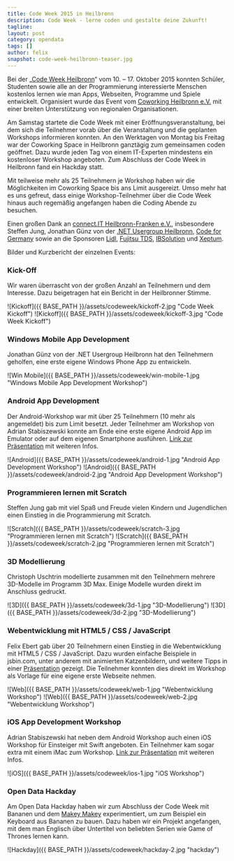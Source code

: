 ```yaml
---
title: Code Week 2015 in Heilbronn 
description: Code Week - lerne coden und gestalte deine Zukunft!
tagline:
layout: post
category: opendata
tags: []
author: felix
snapshot: code-week-heilbronn-teaser.jpg
---
```


Bei der „[Code Week Heilbronn](http://attending.io/events/codeweek-heilbronn)“ vom 10. – 17. Oktober 2015 konnten Schüler, Studenten sowie alle an der Programmierung interessierte Menschen kostenlos lernen wie man Apps, Webseiten, Programme und Spiele entwickelt. Organisiert wurde das Event vom [Coworking Heilbronn e.V.](http://www.coworking-heilbronn.org/) mit einer breiten Unterstützung von regionalen Organisationen.

Am Samstag startete die Code Week mit einer Eröffnungsveranstaltung, bei dem sich die Teilnehmer vorab über die Veranstaltung und die geplanten Workshops informieren konnten. An den Werktagen von Montag bis Freitag war der Coworking Space in Heilbronn ganztägig zum gemeinsamen coden geöffnet. Dazu wurde jeden Tag von einem IT-Experten mindestens ein kostenloser Workshop angeboten. Zum Abschluss der Code Week in Heilbronn fand ein Hackday statt.

Mit teilweise mehr als 25 Teilnehmern je Workshop haben wir die Möglichkeiten im Coworking Space bis ans Limit ausgereizt. Umso mehr hat es uns gefreut, dass einige Workshop-Teilnehmer über die Code Week hinaus auch regemäßig angefangen haben die Coding Abende zu besuchen.

Einen großen Dank an [connect.IT Heilbronn-Franken e.V.](http://www.connect-it.hn/), insbesondere Steffen Jung, Jonathan Günz von der [.NET Usergroup Heilbronn](http://www.hn-dotnet.de/), [Code for Germany](http://codefor.de) sowie an die Sponsoren [Lidl](http://www.it-bei-lidl.com/), [Fujitsu TDS](http://tds.fujitsu.com/), [IBSolution](http://ibsolution.de/) und [Xeptum](http://www.xeptum.com/). 

Bilder und Kurzbericht der einzelnen Events:

### Kick-Off

Wir waren überrascht von der großen Anzahl an Teilnehmern und dem Interesse. Dazu beigetragen hat ein Bericht in der Heilbronner Stimme.

![Kickoff]({{ BASE_PATH }}/assets/codeweek/kickoff-2.jpg "Code Week Kickoff")
![Kickoff]({{ BASE_PATH }}/assets/codeweek/kickoff-3.jpg "Code Week Kickoff")

### Windows Mobile App Development

Jonathan Günz von der .NET Usergroup Heilbronn hat den Teilnehmern geholfen, eine erste eigene Windows Phone App zu entwickeln.  

![Win Mobile]({{ BASE_PATH }}/assets/codeweek/win-mobile-1.jpg "Windows Mobile App Development Workshop")

### Android App Development

Der Android-Workshop war mit über 25 Teilnehmern (10 mehr als angemeldet) bis zum Limit besetzt.
Jeder Teilnehmer am Workshop von Adrian Stabiszewski konnte am Ende eine erste eigene Android App im Emulator oder auf dem eigenen Smartphone ausführen. [Link zur Präsentation](https://docs.google.com/presentation/d/1Y3p-QyokznQQ3Mm20557hXMT-W-YIBqG17A40Gw0f0E/edit?usp=sharing) mit weiteren Infos.

![Android]({{ BASE_PATH }}/assets/codeweek/android-1.jpg "Android App Development Workshop")
![Android]({{ BASE_PATH }}/assets/codeweek/android-2.jpg "Android App Development Workshop")

### Programmieren lernen mit Scratch

Steffen Jung gab mit viel Spaß und Freude vielen Kindern und Jugendlichen einen Einstieg in die Programmierung mit Scratch. 

![Scratch]({{ BASE_PATH }}/assets/codeweek/scratch-3.jpg "Programmieren lernen mit Scratch")
![Scratch]({{ BASE_PATH }}/assets/codeweek/scratch-2.jpg "Programmieren lernen mit Scratch")

### 3D Modellierung

Christoph Uschtrin modellierte zusammen mit den Teilnehmern mehrere 3D-Modelle im Programm 3D Max. Einige Modelle wurden direkt im Anschluss gedruckt.

![3D]({{ BASE_PATH }}/assets/codeweek/3d-1.jpg "3D-Modellierung")
![3D]({{ BASE_PATH }}/assets/codeweek/3d-2.jpg "3D-Modellierung")

### Webentwicklung mit HTML5 / CSS / JavaScript

Felix Ebert gab über 20 Teilnehmern einen Einstieg in die Webentwicklung mit HTML5 / CSS / JavaScript. Dazu wurden einfache Beispiele in jsbin.com, unter anderem mit animierten Katzenbildern, und weitere Tipps in einer [Präsentation](https://docs.google.com/presentation/d/1UEYuMWAasETsM6sJtXUrP8JNTbVHzjbSNgiW4FUbZNA/edit?usp=sharing) gezeigt. Die Teilnehmer konnten dies direkt im Workshop als Vorlage für eine eigene erste Webseite nehmen. 

![Web]({{ BASE_PATH }}/assets/codeweek/web-1.jpg "Webentwicklung Workshop")
![Web]({{ BASE_PATH }}/assets/codeweek/web-2.jpg "Webentwicklung Workshop")

### iOS App Development Workshop

Adrian Stabiszewski hat neben dem Android Workshop auch einen iOS Workshop für Einsteiger mit Swift angeboten. Ein Teilnehmer kam sogar extra mit einem iMac zum Workshop. [Link zur Präsentation](https://docs.google.com/presentation/d/1ytRXbuvPGgmZZFeaZ5CskUBdL7ubKvIu-Eh3hLwOe2I/edit?usp=sharing) mit weiteren Infos.
 
![iOS]({{ BASE_PATH }}/assets/codeweek/ios-1.jpg "iOS Workshop")

### Open Data Hackday

Am Open Data Hackday haben wir zum Abschluss der Code Week mit Bananen und dem [Makey Makey](http://www.makeymakey.com/) experimentiert, um zum Beispiel ein Keyboard aus Bananen zu bauen. Dazu haben wir ein Projekt angefangen, mit dem man Englisch über Untertitel von beliebten Serien wie Game of Thrones lernen kann.

![Hackday]({{ BASE_PATH }}/assets/codeweek/hackday-2.jpg "hackday")
